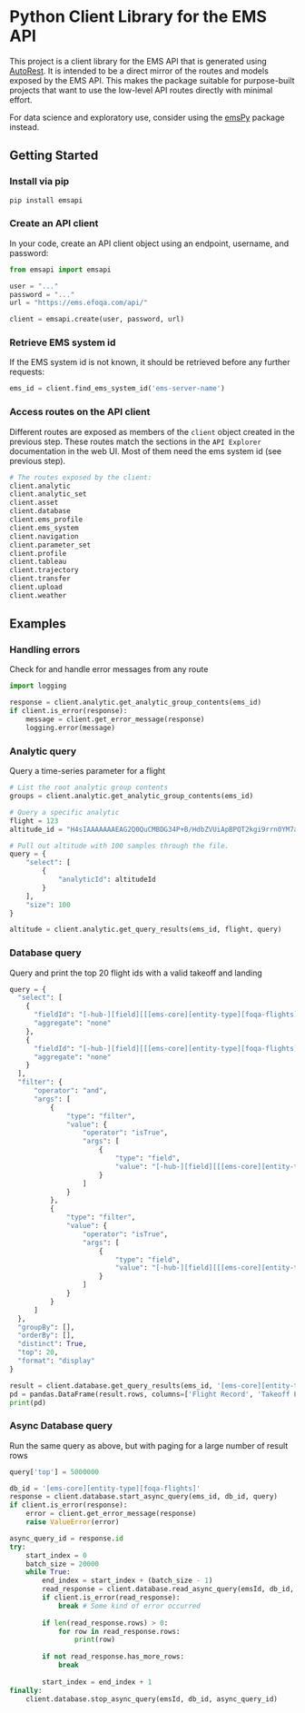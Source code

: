 # Python Client Library for the EMS API

This project is a client library for the EMS API that is generated using [AutoRest](https://github.com/Azure/autorest). It is intended to be a direct mirror of the routes and models exposed by the EMS API. This makes the package suitable for purpose-built projects that want to use the low-level API routes directly with minimal effort.

For data science and exploratory use, consider using the [emsPy](https://github.com/ge-flight-analytics/emspy) package instead.

## Getting Started

### Install via pip

```bash
pip install emsapi
```

### Create an API client

In your code, create an API client object using an endpoint, username, and password:

```python
from emsapi import emsapi

user = "..."
password = "..."
url = "https://ems.efoqa.com/api/"

client = emsapi.create(user, password, url)
```

### Retrieve EMS system id

If the EMS system id is not known, it should be retrieved before any further requests:

```python
ems_id = client.find_ems_system_id('ems-server-name')
```

### Access routes on the API client

Different routes are exposed as members of the `client` object created in the previous step. These routes match the sections in the `API Explorer` documentation in the web UI. Most of them need the ems system id (see previous step).

```python
# The routes exposed by the client:
client.analytic
client.analytic_set
client.asset
client.database
client.ems_profile
client.ems_system
client.navigation
client.parameter_set
client.profile
client.tableau
client.trajectory
client.transfer
client.upload
client.weather
```

## Examples

### Handling errors

Check for and handle error messages from any route

```python
import logging

response = client.analytic.get_analytic_group_contents(ems_id)
if client.is_error(response):
    message = client.get_error_message(response)
    logging.error(message)
```

### Analytic query

Query a time-series parameter for a flight

```python
# List the root analytic group contents
groups = client.analytic.get_analytic_group_contents(ems_id)

# Query a specific analytic
flight = 123
altitude_id = "H4sIAAAAAAAEAG2Q0QuCMBDG34P+B/HdbZVUiApBPQT2kgi9rrn0YM7aZvbnN5JVUvdwfHD34/vu4iPXrbjTs+D7kksDF+DKezRC6ggSvzbmGmHc9z3qF6hVFZ4TMsOnQ5azmjc0AKkNlYz7A/Mm9GusUUkNZa00ijLj+BCTFd6UgApF/XQ68bx4SMHVvkyd1GjX6KytgFER46+FEZBfObOZ2db6eBBJEIlvVGfz4P+LhYRbZ29NyVCzgJD1MgitDIhrrj6+P/h04obj36VPLpuOeVIBAAA="

# Pull out altitude with 100 samples through the file.
query = {
    "select": [
        {
            "analyticId": altitudeId
        }
    ],
    "size": 100
}

altitude = client.analytic.get_query_results(ems_id, flight, query)
```

### Database query

Query and print the top 20 flight ids with a valid takeoff and landing

```python
query = {
  "select": [
    {
      "fieldId": "[-hub-][field][[[ems-core][entity-type][foqa-flights]][[ems-core][base-field][flight.uid]]]",
      "aggregate": "none"
    },
    {
      "fieldId": "[-hub-][field][[[ems-core][entity-type][foqa-flights]][[ems-core][base-field][flight.exist-takeoff]]]",
      "aggregate": "none"
    }
  ],
  "filter": {
      "operator": "and",
      "args": [
          {
              "type": "filter",
              "value": {
                  "operator": "isTrue",
                  "args": [
                      {
                          "type": "field",
                          "value": "[-hub-][field][[[ems-core][entity-type][foqa-flights]][[ems-core][base-field][flight.exist-takeoff]]]"
                      }
                  ]
              }
          },
          {
              "type": "filter",
              "value": {
                  "operator": "isTrue",
                  "args": [
                      {
                          "type": "field",
                          "value": "[-hub-][field][[[ems-core][entity-type][foqa-flights]][[ems-core][base-field][flight.exist-landing]]]"
                      }
                  ]
              }
          }
      ]
  },
  "groupBy": [],
  "orderBy": [],
  "distinct": True,
  "top": 20,
  "format": "display"
}

result = client.database.get_query_results(ems_id, '[ems-core][entity-type][foqa-flights]', query)
pd = pandas.DataFrame(result.rows, columns=['Flight Record', 'Takeoff Exists'])
print(pd)
```

### Async Database query

Run the same query as above, but with paging for a large number of result rows

```python
query['top'] = 5000000

db_id = '[ems-core][entity-type][foqa-flights]'
response = client.database.start_async_query(ems_id, db_id, query)
if client.is_error(response):
    error = client.get_error_message(response)
    raise ValueError(error)

async_query_id = response.id
try:
    start_index = 0
    batch_size = 20000
    while True:
        end_index = start_index + (batch_size - 1)
        read_response = client.database.read_async_query(emsId, db_id, async_query_id, start_index, end_index)
        if client.is_error(read_response):
            break # Some kind of error occurred
        
        if len(read_response.rows) > 0:
            for row in read_response.rows:
                print(row)
        
        if not read_response.has_more_rows:
            break
        
        start_index = end_index + 1
finally:
    client.database.stop_async_query(emsId, db_id, async_query_id)
```